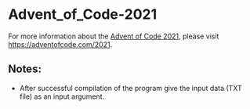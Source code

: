 # Advent_of_Code-2021
For more information about the [Advent of Code 2021](https://adventofcode.com/2021), please visit https://adventofcode.com/2021.

## Notes:
- After successful compilation of the program give the input data (TXT file) as an input argument.

